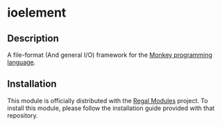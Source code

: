 ioelement
=========

## Description
A file-format (And general I/O) framework for the [Monkey programming language](https://github.com/blitz-research/monkey).

## Installation
This module is officially distributed with the [Regal Modules](https://github.com/Regal-Internet-Brothers/regal-modules#regal-modules) project. To install this module, please follow the installation guide provided with that repository.
